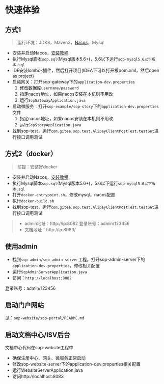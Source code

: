 # 快速体验

## 方式1

> 运行环境：JDK8，Maven3，[Nacos](https://nacos.io/zh-cn/docs/what-is-nacos.html)，Mysql

- 安装并启动Nacos，[安装教程](https://nacos.io/zh-cn/docs/quick-start.html)
- 执行Mysql脚本`sop.sql`(Mysql版本5.6+)，5.6以下运行`sop-mysql5.6以下版本.sql`
- IDE安装lombok插件，然后打开项目(IDEA下可以打开根pom.xml，然后open as project)
- 启动网关：打开sop-gateway下的`application-dev.properties`
    1. 修改数据库`username/password`
    2. 指定nacos地址，如果nacos安装在本机则不用改
    3. 运行`SopGatewayApplication.java`
- 启动微服务：打开`sop-example/sop-story`下的`application-dev.properties`文件
    1. 指定nacos地址，如果nacos安装在本机则不用改
    2. 运行`SopStoryApplication.java`
- 找到sop-test，运行`com.gitee.sop.test.AlipayClientPostTest.testGet`进行接口调用测试

## 方式2（docker）

> 前提：安装好docker

- 安装并启动Nacos，[安装教程](https://nacos.io/zh-cn/docs/quick-start.html)
- 执行Mysql脚本`sop.sql`(Mysql版本5.6+)，5.6以下运行`sop-mysql5.6以下版本.sql`
- 打开`docker-entrypoint.sh`，修改mysql，nacos配置
- 执行`docker-build.sh`
- 找到sop-test，运行`com.gitee.sop.test.AlipayClientPostTest.testGet`进行接口调用测试


> - admin地址：http://ip:8082 登录账号：admin/123456
> - 文档地址：http://ip:8083/

## 使用admin

- 找到`sop-admin/sop-admin-server`工程，打开sop-admin-server下的`application-dev.properties`，修改相关配置
- 运行`SopAdminServerApplication.java`
- 访问：`http://localhost:8082`

登录账号：admin/123456

## 启动门户网站

见：`sop-website/sop-portal/README.md`

## 启动文档中心/ISV后台

文档中心代码在sop-website工程中

- 确保注册中心、网关、微服务正常启动
- 修改sop-website-server下的application-dev.properties相关配置
- 运行WebsiteServerApplication.java
- 访问http://localhost:8083
